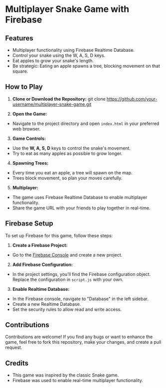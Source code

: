 # Multiplayer Snake Game with Firebase

## Features

- Multiplayer functionality using Firebase Realtime Database.
- Control your snake using the W, A, S, D keys.
- Eat apples to grow your snake's length.
- Be strategic: Eating an apple spawns a tree, blocking movement on that square.

## How to Play

1. **Clone or Download the Repository:**
git clone https://github.com/your-username/multiplayer-snake-game.git

3. **Open the Game:**
- Navigate to the project directory and open `index.html` in your preferred web browser.

3. **Game Controls:**
- Use the **W, A, S, D** keys to control the snake's movement.
- Try to eat as many apples as possible to grow longer.

4. **Spawning Trees:**
- Every time you eat an apple, a tree will spawn on the map.
- Trees block movement, so plan your moves carefully.

5. **Multiplayer:**
- The game uses Firebase Realtime Database to enable multiplayer functionality.
- Share the game URL with your friends to play together in real-time.

## Firebase Setup

To set up Firebase for this game, follow these steps:

1. **Create a Firebase Project:**
- Go to the [Firebase Console](https://console.firebase.google.com/) and create a new project.

2. **Add Firebase Configuration:**
- In the project settings, you'll find the Firebase configuration object. Replace the configuration in `script.js` with your own.

3. **Enable Realtime Database:**
- In the Firebase console, navigate to "Database" in the left sidebar.
- Create a new Realtime Database.
- Set the security rules to allow read and write access.

## Contributions

Contributions are welcome! If you find any bugs or want to enhance the game, feel free to fork this repository, make your changes, and create a pull request.

## Credits

- This game was inspired by the classic Snake game.
- Firebase was used to enable real-time multiplayer functionality.
